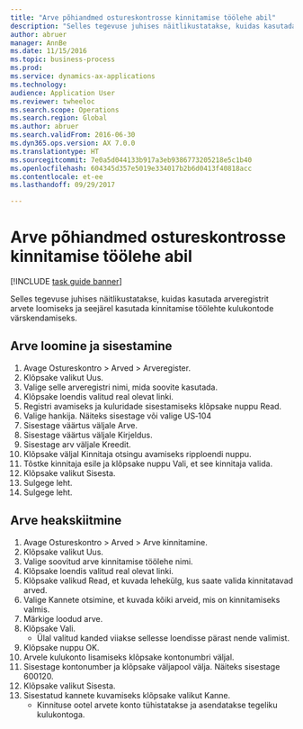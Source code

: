 ```yaml
--- 
title: "Arve põhiandmed ostureskontrosse kinnitamise töölehe abil"
description: "Selles tegevuse juhises näitlikustatakse, kuidas kasutada arveregistrit arvete loomiseks ja seejärel kasutada kinnitamise töölehte kulukontode värskendamiseks."
author: abruer
manager: AnnBe
ms.date: 11/15/2016
ms.topic: business-process
ms.prod: 
ms.service: dynamics-ax-applications
ms.technology: 
audience: Application User
ms.reviewer: twheeloc
ms.search.scope: Operations
ms.search.region: Global
ms.author: abruer
ms.search.validFrom: 2016-06-30
ms.dyn365.ops.version: AX 7.0.0
ms.translationtype: HT
ms.sourcegitcommit: 7e0a5d044133b917a3eb9386773205218e5c1b40
ms.openlocfilehash: 604345d357e5019e334017b2b6d0413f40818acc
ms.contentlocale: et-ee
ms.lasthandoff: 09/29/2017

---
```

# <a name="key-invoice-data-into-accounts-payable-using-an-approval-journal"></a>Arve põhiandmed ostureskontrosse kinnitamise töölehe abil

[!INCLUDE [task guide banner](../../includes/task-guide-banner.md)]

Selles tegevuse juhises näitlikustatakse, kuidas kasutada arveregistrit arvete loomiseks ja seejärel kasutada kinnitamise töölehte kulukontode värskendamiseks.


## <a name="create-and-post-and-invoice"></a>Arve loomine ja sisestamine
1. Avage Ostureskontro > Arved > Arveregister.
2. Klõpsake valikut Uus.
3. Valige selle arveregistri nimi, mida soovite kasutada.
4. Klõpsake loendis valitud real olevat linki.
5. Registri avamiseks ja kuluridade sisestamiseks klõpsake nuppu Read.
6. Valige hankija. Näiteks sisestage või valige US‑104
7. Sisestage väärtus väljale Arve.
8. Sisestage väärtus väljale Kirjeldus.
9. Sisestage arv väljale Kreedit.
10. Klõpsake väljal Kinnitaja otsingu avamiseks ripploendi nuppu.
11. Tõstke kinnitaja esile ja klõpsake nuppu Vali, et see kinnitaja valida.
12. Klõpsake valikut Sisesta.
13. Sulgege leht.
14. Sulgege leht.

## <a name="approve-an-invoice"></a>Arve heakskiitmine
1. Avage Ostureskontro > Arved > Arve kinnitamine.
2. Klõpsake valikut Uus.
3. Valige soovitud arve kinnitamise töölehe nimi.
4. Klõpsake loendis valitud real olevat linki.
5. Klõpsake valikud Read, et kuvada lehekülg, kus saate valida kinnitatavad arved.
6. Valige Kannete otsimine, et kuvada kõiki arveid, mis on kinnitamiseks valmis.
7. Märkige loodud arve.
8. Klõpsake Vali.
    * Ülal valitud kanded viiakse sellesse loendisse pärast nende valimist.  
9. Klõpsake nuppu OK.
10. Arvele kulukonto lisamiseks klõpsake kontonumbri väljal.
11. Sisestage kontonumber ja klõpsake väljapool välja. Näiteks sisestage 600120.
12. Klõpsake valikut Sisesta.
13. Sisestatud kannete kuvamiseks klõpsake valikut Kanne.
    * Kinnituse ootel arvete konto tühistatakse ja asendatakse tegeliku kulukontoga.  



